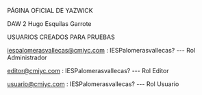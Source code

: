 PÁGINA OFICIAL DE YAZWICK

DAW 2 Hugo Esquilas Garrote

USUARIOS CREADOS PARA PRUEBAS

iespalomerasvallecas@cmiyc.com : IESPalomerasvallecas? --- Rol Administrador

editor@cmiyc.com : IESPalomerasvallecas? --- Rol Editor

usuario@cmiyc.com : IESPalomerasvallecas? --- Rol Usuario

